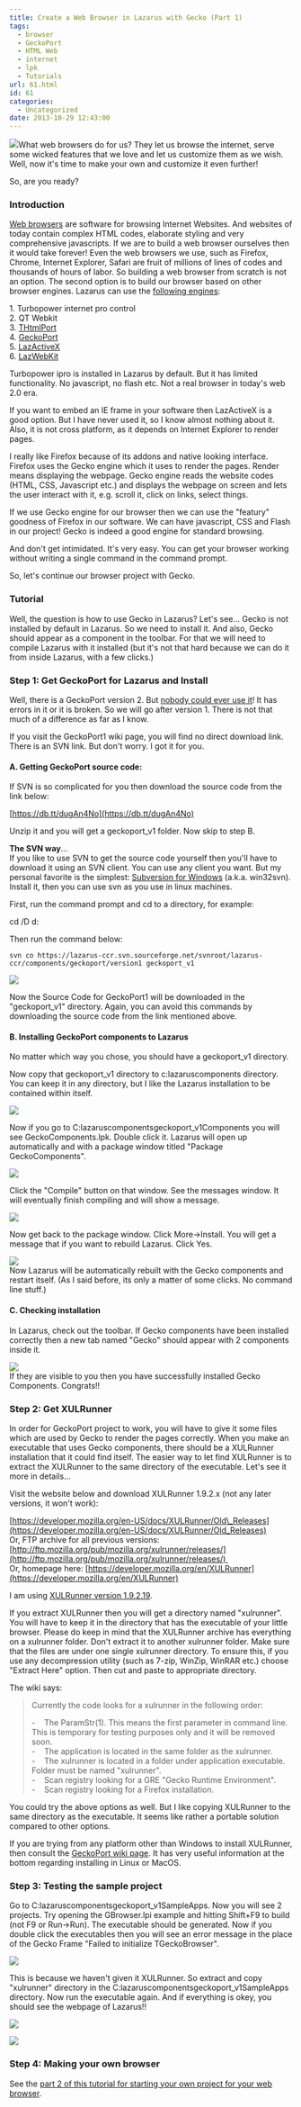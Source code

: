 ```yaml
---
title: Create a Web Browser in Lazarus with Gecko (Part 1)
tags:
  - browser
  - GeckoPort
  - HTML Web
  - internet
  - lpk
  - Tutorials
url: 61.html
id: 61
categories:
  - Uncategorized
date: 2013-10-29 12:43:00
---
```


![](browser-in-lazarus-with-gecko-pt1/firefox-funny-icon.jpg)What web browsers do for us? They let us browse the internet, serve some wicked features that we love and let us customize them as we wish. Well, now it's time to make your own and customize it even further!  
  
  
So, are you ready?  
  

### Introduction

  
[Web browsers](http://en.wikipedia.org/wiki/Web_browser) are software for browsing Internet Websites. And websites of today contain complex HTML codes, elaborate styling and very comprehensive javascripts. If we are to build a web browser ourselves then it would take forever! Even the web browsers we use, such as Firefox, Chrome, Internet Explorer, Safari are fruit of millions of lines of codes and thousands of hours of labor. So building a web browser from scratch is not an option. The second option is to build our browser based on other browser engines. Lazarus can use the [following engines](http://wiki.freepascal.org/Webbrowser):  
  
1\. Turbopower internet pro control  
2\. QT Webkit  
3\. [THtmlPort](http://wiki.freepascal.org/THtmlPort)  
4\. [GeckoPort](http://wiki.freepascal.org/GeckoPort)  
5\. [LazActiveX](http://wiki.freepascal.org/LazActiveX)  
6\. [LazWebKit](http://sourceforge.net/p/lazwebkit/wiki/Home/)  
  
Turbopower ipro is installed in Lazarus by default. But it has limited functionality. No javascript, no flash etc. Not a real browser in today's web 2.0 era.  
  
If you want to embed an IE frame in your software then LazActiveX is a good option. But I have never used it, so I know almost nothing about it. Also, it is not cross platform, as it depends on Internet Explorer to render pages.  
  
I really like Firefox because of its addons and native looking interface. Firefox uses the Gecko engine which it uses to render the pages. Render means displaying the webpage. Gecko engine reads the website codes (HTML, CSS, Javascript etc.) and displays the webpage on screen and lets the user interact with it, e.g. scroll it, click on links, select things.  
  
If we use Gecko engine for our browser then we can use the "featury" goodness of Firefox in our software. We can have javascript, CSS and Flash in our project! Gecko is indeed a good engine for standard browsing.  
  
And don't get intimidated. It's very easy. You can get your browser working without writing a single command in the command prompt.  
  
So, let's continue our browser project with Gecko.  
  
  

### Tutorial

  
Well, the question is how to use Gecko in Lazarus? Let's see... Gecko is not installed by default in Lazarus. So we need to install it. And also, Gecko should appear as a component in the toolbar. For that we will need to compile Lazarus with it installed (but it's not that hard because we can do it from inside Lazarus, with a few clicks.)  
  
  

### Step 1: Get GeckoPort for Lazarus and Install

  
Well, there is a GeckoPort version 2. But [nobody could ever use it](http://forum.lazarus.freepascal.org/index.php/topic,19437.msg110804.html#msg110804)! It has errors in it or it is broken. So we will go after version 1. There is not that much of a difference as far as I know.  
  
If you visit the GeckoPort1 wiki page, you will find no direct download link. There is an SVN link. But don't worry. I got it for you.  
  

#### A. Getting GeckoPort source code:

  
If SVN is so complicated for you then download the source code from the link below:  
  
[https://db.tt/dugAn4No](https://db.tt/dugAn4No)  
  
Unzip it and you will get a geckoport\_v1 folder. Now skip to step B.  
  
**The SVN way**...  
If you like to use SVN to get the source code yourself then you'll have to download it using an SVN client. You can use any client you want. But my personal favorite is the simplest: [Subversion for Windows](http://sourceforge.net/projects/win32svn/) (a.k.a. win32svn). Install it, then you can use svn as you use in linux machines.  
  
First, run the command prompt and cd to a directory, for example:  
  

cd /D d:

  
Then run the command below:  
  
`svn co https://lazarus-ccr.svn.sourceforge.net/svnroot/lazarus-ccr/components/geckoport/version1 geckoport_v1`  
  
![](browser-in-lazarus-with-gecko-pt1/geckoport-svn-co-lazarus.gif)  
  
Now the Source Code for GeckoPort1 will be downloaded in the "geckoport\_v1" directory. Again, you can avoid this commands by downloading the source code from the link mentioned above.  
  

#### B. Installing GeckoPort components to Lazarus

  
No matter which way you chose, you should have a geckoport\_v1 directory.  
  
Now copy that geckoport\_v1 directory to c:lazaruscomponents directory. You can keep it in any directory, but I like the Lazarus installation to be contained within itself.  
  
![](browser-in-lazarus-with-gecko-pt1/geckoport-install-lazarus.gif)  
  
Now if you go to C:lazaruscomponentsgeckoport\_v1Components you will see GeckoComponents.lpk. Double click it. Lazarus will open up automatically and with a package window titled "Package GeckoComponents".  
  
![](browser-in-lazarus-with-gecko-pt1/geckoport-install-lazarus-2.gif)  
  
Click the "Compile" button on that window. See the messages window. It will eventually finish compiling and will show a message.  
  
![](browser-in-lazarus-with-gecko-pt1/geckoport-install-lazarus-4.gif)  
  
Now get back to the package window. Click More->Install. You will get a message that if you want to rebuild Lazarus. Click Yes.  
  
![](browser-in-lazarus-with-gecko-pt1/geckoport-install-lazarus-3.gif)  
Now Lazarus will be automatically rebuilt with the Gecko components and restart itself. (As I said before, its only a matter of some clicks. No command line stuff.)  
  

#### C. Checking installation

  
In Lazarus, check out the toolbar. If Gecko components have been installed correctly then a new tab named "Gecko" should appear with 2 components inside it.  
  
![](browser-in-lazarus-with-gecko-pt1/geckoport-in-lazarus-toolbar.gif)  
If they are visible to you then you have successfully installed Gecko Components. Congrats!!  
  
  

### Step 2: Get XULRunner

  
In order for GeckoPort project to work, you will have to give it some files which are used by Gecko to render the pages correctly. When you make an executable that uses Gecko components, there should be a XULRunner installation that it could find itself. The easier way to let find XULRunner is to extract the XULRunner to the same directory of the executable. Let's see it more in details...  
  
Visit the website below and download XULRunner 1.9.2.x (not any later versions, it won't work):  
  
[https://developer.mozilla.org/en-US/docs/XULRunner/Old\_Releases](https://developer.mozilla.org/en-US/docs/XULRunner/Old_Releases)  
Or, FTP archive for all previous versions: [http://ftp.mozilla.org/pub/mozilla.org/xulrunner/releases/](http://ftp.mozilla.org/pub/mozilla.org/xulrunner/releases/)   
Or, homepage here: [https://developer.mozilla.org/en/XULRunner](https://developer.mozilla.org/en/XULRunner)  
  
I am using [XULRunner version 1.9.2.19](http://ftp.mozilla.org/pub/mozilla.org/xulrunner/releases/1.9.2.19/runtimes/xulrunner-1.9.2.19.en-US.win32.zip).  
  
If you extract XULRunner then you will get a directory named "xulrunner". You will have to keep it in the directory that has the executable of your little browser. Please do keep in mind that the XULRunner archive has everything on a xulrunner folder. Don't extract it to another xulrunner folder. Make sure that the files are under one single xulrunner directory. To ensure this, if you use any decompression utility (such as 7-zip, WinZip, WinRAR etc.) choose "Extract Here" option. Then cut and paste to appropriate directory.  
  
The wiki says:  

> Currently the code looks for a xulrunner in the following order:  
>   
> \-    The ParamStr(1). This means the first parameter in command line. This is temporary for testing purposes only and it will be removed soon.  
> \-    The application is located in the same folder as the xulrunner.  
> \-    The xulrunner is located in a folder under application executable. Folder must be named "xulrunner".  
> \-    Scan registry looking for a GRE "Gecko Runtime Environment".  
> \-    Scan registry looking for a Firefox installation.

  
You could try the above options as well. But I like copying XULRunner to the same directory as the executable. It seems like rather a portable solution compared to other options.  
  
If you are trying from any platform other than Windows to install XULRunner, then consult the [GeckoPort wiki page](http://wiki.freepascal.org/GeckoPort). It has very useful information at the bottom regarding installing in Linux or MacOS.  
  
  

### Step 3: Testing the sample project

  
Go to C:lazaruscomponentsgeckoport\_v1SampleApps. Now you will see 2 projects. Try opening the GBrowser.lpi example and hitting Shift+F9 to build (not F9 or Run->Run). The executable should be generated. Now if you double click the executables then you will see an error message in the place of the Gecko Frame "Failed to initialize TGeckoBrowser".  
  
![](browser-in-lazarus-with-gecko-pt1/geckoport-install-lazarus-6a.gif)  
  
This is because we haven't given it XULRunner. So extract and copy "xulrunner" directory in the C:lazaruscomponentsgeckoport\_v1SampleApps directory. Now run the executable again. And if everything is okey, you should see the webpage of Lazarus!!  
  
  
![](browser-in-lazarus-with-gecko-pt1/geckoport-install-lazarus-5.gif)  
  
![](browser-in-lazarus-with-gecko-pt1/geckoport-install-lazarus-6.gif)  
  
  

### Step 4: Making your own browser

  
See the [part 2 of this tutorial for starting your own project for your web browser](http://lazplanet.blogspot.com/2013/11/browser-in-lazarus-with-gecko-pt2.html).